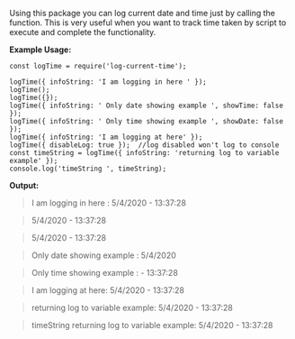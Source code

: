 
Using this package you can log current date and time just by calling the function.
This is very useful when you want to track time taken by script to execute and complete the functionality.

**Example Usage:**

```
const logTime = require('log-current-time');

logTime({ infoString: 'I am logging in here ' });
logTime();
logTime({});
logTime({ infoString: ' Only date showing example ', showTime: false });
logTime({ infoString: ' Only time showing example ', showDate: false });
logTime({ infoString: 'I am logging at here' });
logTime({ disableLog: true });  //log disabled won't log to console
const timeString = logTime({ infoString: 'returning log to variable example' });
console.log('timeString ', timeString);

```

**Output:**


> I am logging in here :  5/4/2020 - 13:37:28

>5/4/2020 - 13:37:28

>5/4/2020 - 13:37:28

> Only date showing example :  5/4/2020

> Only time showing example :   - 13:37:28

>I am logging at here:  5/4/2020 - 13:37:28

>returning log to variable example:  5/4/2020 - 13:37:28

>timeString  returning log to variable example:  5/4/2020 - 13:37:28
